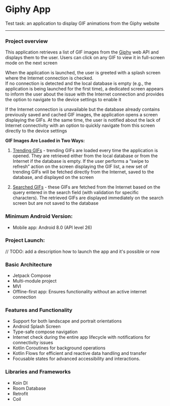 # Giphy App

Test task: an application to display GIF animations from the Giphy website

---

### Project overview

This application retrieves a list of GIF images from the [Giphy](https://developers.giphy.com/) web
API and displays them to the user. Users can click on any GIF to view it in full-screen mode on the
next screen

When the application is launched, the user is greeted with a splash screen where the Internet
connection is checked.  
If no connection is detected and the local database is empty (e.g., the application is being
launched for the first time), a dedicated screen appears to inform the user about the issue with the
Internet connection and provides the option to navigate to the device settings to enable it

If the Internet connection is unavailable but the database already contains previously saved and
cached GIF images, the application opens a screen displaying the GIFs. At the same time, the user is
notified about the lack of Internet connectivity with an option to quickly navigate from this screen
directly to the device settings

**GIF Images Are Loaded in Two Ways:**

1. [Trending GIFs](https://developers.giphy.com/docs/api/endpoint/#trending) - trending GIFs are
   loaded every time the application is opened. They are retrieved either from the local database or
   from the Internet if the database is empty. If the user performs a “swipe to refresh” action on
   the screen displaying the GIF list, a new set of trending GIFs will be fetched directly from the
   Internet, saved to the database, and displayed on the screen

2. [Searched GIFs](https://developers.giphy.com/docs/api/endpoint/#search) - these GIFs are fetched
   from the Internet based on the query entered in the search field (with validation for specific
   characters). The retrieved GIFs are displayed immediately on the search screen but are not saved
   to the database

### Minimum Android Version:

- Mobile app: Android 8.0 (API level 26)

### Project Launch:

// TODO: add a description how to launch the app and it's possible or now

### Basic Architecture

- Jetpack Compose
- Multi-module project
- MVI
- Offline-first app: Ensures functionality without an active internet connection

### Features and Functionality

- Support for both landscape and portrait orientations
- Android Splash Screen
- Type-safe compose navigation
- Internet check during the entire app lifecycle with notifications for connectivity issues
- Kotlin Coroutines for background operations
- Kotlin Flows for efficient and reactive data handling and transfer
- Focusable states for advanced accessibility and interactions.

### Libraries and Frameworks

- Koin DI
- Room Database
- Retrofit
- Coil

